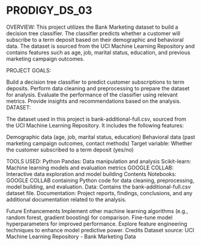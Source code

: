 # PRODIGY_DS_03
OVERVIEW:
This project utilizes the Bank Marketing dataset to build a decision tree classifier. The classifier predicts whether a customer will subscribe to a term deposit based on their demographic and behavioral data. The dataset is sourced from the UCI Machine Learning Repository and contains features such as age, job, marital status, education, and previous marketing campaign outcomes.

PROJECT GOALS:

Build a decision tree classifier to predict customer subscriptions to term deposits.
Perform data cleaning and preprocessing to prepare the dataset for analysis.
Evaluate the performance of the classifier using relevant metrics.
Provide insights and recommendations based on the analysis.
DATASET:

The dataset used in this project is bank-additional-full.csv, sourced from the UCI Machine Learning Repository. It includes the following features:

Demographic data (age, job, marital status, education)
Behavioral data (past marketing campaign outcomes, contact methods)
Target variable: Whether the customer subscribed to a term deposit (yes/no)

TOOLS USED:
Python
Pandas: Data manipulation and analysis
Scikit-learn: Machine learning models and evaluation metrics
GOOGLE COLLAB: Interactive data exploration and model building
Contents
Notebooks: GOOGLE COLLAB containing Python code for data cleaning, preprocessing, model building, and evaluation.
Data: Contains the bank-additional-full.csv dataset file.
Documentation: Project reports, findings, conclusions, and any additional documentation related to the analysis.

Future Enhancements
Implement other machine learning algorithms (e.g., random forest, gradient boosting) for comparison.
Fine-tune model hyperparameters for improved performance.
Explore feature engineering techniques to enhance model predictive power.
Credits
Dataset source: UCI Machine Learning Repository - Bank Marketing Data
